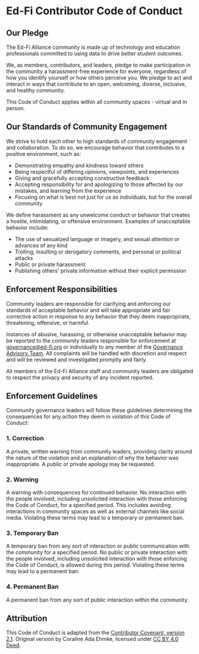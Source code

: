 # Ed-Fi Contributor Code of Conduct

## Our Pledge

The Ed-Fi Alliance community is made up of technology and education
professionals committed to using data to drive better student outcomes.

We, as members, contributors, and leaders, pledge to make participation in the
community a harassment-free experience for everyone, regardless of how you
identify yourself or how others perceive you. We pledge to act and interact in
ways that contribute to an open, welcoming, diverse, inclusive, and healthy
community.

This Code of Conduct applies within all community spaces - virtual and in
person.

## Our Standards of Community Engagement

We strive to hold each other to high standards of community engagement and
collaboration. To do so, we encourage behavior that contributes to a positive
environment, such as:

- Demonstrating empathy and kindness toward others
- Being respectful of differing opinions, viewpoints, and experiences
- Giving and gracefully accepting constructive feedback
- Accepting responsibility for and apologizing to those affected by our
  mistakes, and learning from the experience
- Focusing on what is best not just for us as individuals, but for the overall
  community

We define harassment as any unwelcome conduct or behavior that creates a
hostile, intimidating, or offensive environment. Examples of unacceptable
behavior include:

- The use of sexualized language or imagery, and sexual attention or advances of
  any kind
- Trolling, insulting or derogatory comments, and personal or political attacks
- Public or private harassment
- Publishing others' private information without their explicit permission

## Enforcement Responsibilities

Community leaders are responsible for clarifying and enforcing our standards of
acceptable behavior and will take appropriate and fair corrective action in
response to any behavior that they deem inappropriate, threatening, offensive,
or harmful.

Instances of abusive, harassing, or otherwise unacceptable behavior may be
reported to the community leaders responsible for enforcement at
[governance@ed-fi.org](mailto:governance@ed-fi.org) or individually to any
member of the [Governance Advisory Team](https://www.ed-fi.org/community/). All
complaints will be handled with discretion and respect and will be reviewed and
investigated promptly and fairly.

All members of the Ed-Fi Alliance staff and community leaders are obligated to
respect the privacy and security of any incident reported.

## Enforcement Guidelines

Community governance leaders will follow these guidelines determining the
consequences for any action they deem in violation of this Code of Conduct:

### 1. Correction

A private, written warning from community leaders, providing clarity around the
nature of the violation and an explanation of why the behavior was
inappropriate. A public or private apology may be requested.

### 2. Warning

A warning with consequences for continued behavior. No interaction with the
people involved, including unsolicited interaction with those enforcing the Code
of Conduct, for a specified period. This includes avoiding interactions in
community spaces as well as external channels like social media. Violating these
terms may lead to a temporary or permanent ban.

### 3. Temporary Ban

A temporary ban from any sort of interaction or public communication with the
community for a specified period. No public or private interaction with the
people involved, including unsolicited interaction with those enforcing the Code
of Conduct, is allowed during this period. Violating these terms may lead to a
permanent ban.

### 4. Permanent Ban

A permanent ban from any sort of public interaction within the community.

## Attribution

This Code of Conduct is adapted from the [Contributor Covenant, version
2.1](https://www.contributor-covenant.org/version/2/1/code_of_conduct.html).
Original version by Coraline Ada Ehmke, licensed under [CC BY 4.0
Deed](https://creativecommons.org/licenses/by/4.0/deed.en).
